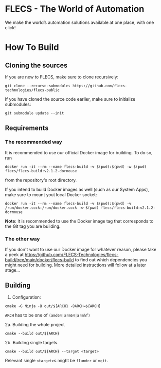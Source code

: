 # FLECS - The World of Automation
We make the world’s automation solutions available at one place, with one click!  

# How To Build
## Cloning the sources
If you are new to FLECS, make sure to clone recursively:
```
git clone --recurse-submodules https://github.com/flecs-technologies/flecs-public
```

If you have cloned the source code earlier, make sure to initialize submodules:
```
git submodule update --init
```

## Requirements
### The recommended way
It is recommended to use our official Docker image for building. To do so, run
```
docker run -it --rm --name flecs-build -v $(pwd):$(pwd) -w $(pwd) flecs/flecs-build:v2.1.2-dormouse
```

from the repository's root directory.

If you intend to build Docker images as well (such as our System Apps), make sure to mount yout local Docker socket:
```
docker run -it --rm --name flecs-build -v $(pwd):$(pwd) -v /run/docker.sock:/run/docker.sock -w $(pwd) flecs/flecs-build:v2.1.2-dormouse
```

**Note:** It is recommended to use the Docker image tag that corresponds to the Git tag you are building.

### The other way
If you don't want to use our Docker image for whatever reason, please take a peek at https://github.com/FLECS-Technologies/flecs-build/tree/main/docker/flecs-build to find out which dependencies you might need for building. More detailed instructions will follow at a later stage...

## Building
1. Configuration:
```
cmake -G Ninja -B out/${ARCH} -DARCH=${ARCH}
```
`ARCH` has to be one of `(amd64|arm64|armhf)`

2a. Building the whole project
```
cmake --build out/${ARCH}
```

2b. Building single targets
```
cmake --build out/${ARCH} --target <target>
```

Relevant single `<target>`s might be `flunder` or `mqtt`.
